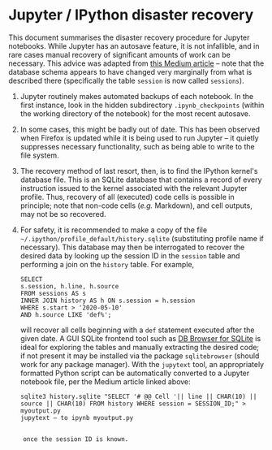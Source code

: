 # Jupyter / IPython disaster recovery

This document summarises the disaster recovery procedure for Jupyter notebooks. While Jupyter has an autosave feature, it is not infallible, and in rare cases manual recovery of significant amounts of work can be necessary. This advice was adapted from [this Medium article](https://medium.com/flatiron-engineering/recovering-from-a-jupyter-disaster-27401677aeeb) &ndash; note that the database schema appears to have changed very marginally from what is described there (specifically the table ```session``` is now called ```sessions```).

1. Jupyter routinely makes automated backups of each notebook. In the first instance, look in the hidden subdirectory ```.ipynb_checkpoints``` (within the working directory of the notebook) for the most recent autosave.
2. In some cases, this might be badly out of date. This has been observed when Firefox is updated while it is being used to run Jupyter &ndash; it quietly suppresses necessary functionality, such as being able to write to the file system.
3. The recovery method of last resort, then, is to find the IPython kernel's database file. This is an SQLite database that contains a record of every instruction issued to the kernel associated with the relevant Jupyter profile. Thus, recovery of all (executed) code cells is possible in principle; note that non-code cells (*e.g.* Markdown), and cell outputs, may not be so recovered.
4. For safety, it is recommended to make a copy of the file ```~/.ipython/profile_default/history.sqlite``` (substituting profile name if necessary). This database may then be interrogated to recover the desired data by looking up the session ID in the ```session``` table and performing a join on the ```history``` table. For example,

    ```{sql}
    SELECT
    s.session, h.line, h.source
    FROM sessions AS s
    INNER JOIN history AS h ON s.session = h.session
    WHERE s.start > '2020-05-10'
    AND h.source LIKE 'def%';
    ```

    will recover all cells beginning with a ```def``` statement executed after the given date. A GUI SQLite frontend tool such as [DB Browser for SQLite](https://sqlitebrowser.org/) is ideal for exploring the tables and manually extracting the  desired code; if not present it may be installed via the package ```sqlitebrowser```  (should work for any package manager). With the ```jupytext``` tool, an appropriately formatted Python script can be automatically converted to a Jupyter notebook file, per the Medium article linked above:

    ```{bash}
    sqlite3 history.sqlite "SELECT '# @@ Cell '|| line || CHAR(10) || source || CHAR(10) FROM history WHERE session = SESSION_ID;" > myoutput.py
    jupytext — to ipynb myoutput.py
```

    once the session ID is known.